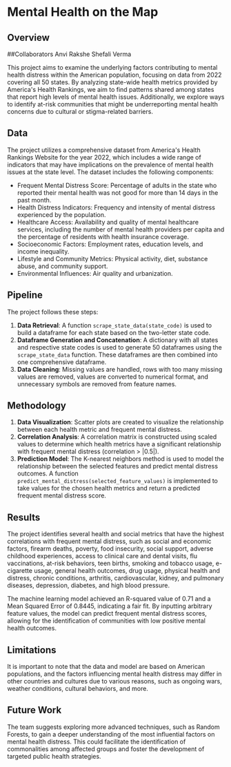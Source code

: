 # Mental Health on the Map

## Overview

##Collaborators
Anvi Rakshe 
Shefali Verma

This project aims to examine the underlying factors contributing to mental health distress within the American population, focusing on data from 2022 covering all 50 states. By analyzing state-wide health metrics provided by America's Health Rankings, we aim to find patterns shared among states that report high levels of mental health issues. Additionally, we explore ways to identify at-risk communities that might be underreporting mental health concerns due to cultural or stigma-related barriers.

## Data

The project utilizes a comprehensive dataset from America's Health Rankings Website for the year 2022, which includes a wide range of indicators that may have implications on the prevalence of mental health issues at the state level. The dataset includes the following components:

- Frequent Mental Distress Score: Percentage of adults in the state who reported their mental health was not good for more than 14 days in the past month.
- Health Distress Indicators: Frequency and intensity of mental distress experienced by the population.
- Healthcare Access: Availability and quality of mental healthcare services, including the number of mental health providers per capita and the percentage of residents with health insurance coverage.
- Socioeconomic Factors: Employment rates, education levels, and income inequality.
- Lifestyle and Community Metrics: Physical activity, diet, substance abuse, and community support.
- Environmental Influences: Air quality and urbanization.

## Pipeline

The project follows these steps:

1. **Data Retrieval**: A function `scrape_state_data(state_code)` is used to build a dataframe for each state based on the two-letter state code.
2. **Dataframe Generation and Concatenation**: A dictionary with all states and respective state codes is used to generate 50 dataframes using the `scrape_state_data` function. These dataframes are then combined into one comprehensive dataframe.
3. **Data Cleaning**: Missing values are handled, rows with too many missing values are removed, values are converted to numerical format, and unnecessary symbols are removed from feature names.

## Methodology

1. **Data Visualization**: Scatter plots are created to visualize the relationship between each health metric and frequent mental distress.
2. **Correlation Analysis**: A correlation matrix is constructed using scaled values to determine which health metrics have a significant relationship with frequent mental distress (correlation > |0.5|).
3. **Prediction Model**: The K-nearest neighbors method is used to model the relationship between the selected features and predict mental distress outcomes. A function `predict_mental_distress(selected_feature_values)` is implemented to take values for the chosen health metrics and return a predicted frequent mental distress score.

## Results

The project identifies several health and social metrics that have the highest correlations with frequent mental distress, such as social and economic factors, firearm deaths, poverty, food insecurity, social support, adverse childhood experiences, access to clinical care and dental visits, flu vaccinations, at-risk behaviors, teen births, smoking and tobacco usage, e-cigarette usage, general health outcomes, drug usage, physical health and distress, chronic conditions, arthritis, cardiovascular, kidney, and pulmonary diseases, depression, diabetes, and high blood pressure.

The machine learning model achieved an R-squared value of 0.71 and a Mean Squared Error of 0.8445, indicating a fair fit. By inputting arbitrary feature values, the model can predict frequent mental distress scores, allowing for the identification of communities with low positive mental health outcomes.

## Limitations

It is important to note that the data and model are based on American populations, and the factors influencing mental health distress may differ in other countries and cultures due to various reasons, such as ongoing wars, weather conditions, cultural behaviors, and more.

## Future Work

The team suggests exploring more advanced techniques, such as Random Forests, to gain a deeper understanding of the most influential factors on mental health distress. This could facilitate the identification of commonalities among affected groups and foster the development of targeted public health strategies.
